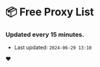 # :package: Free Proxy List
### Updated every 15 minutes.

- Last updated: `2024-06-29 13:10`

:heart:
